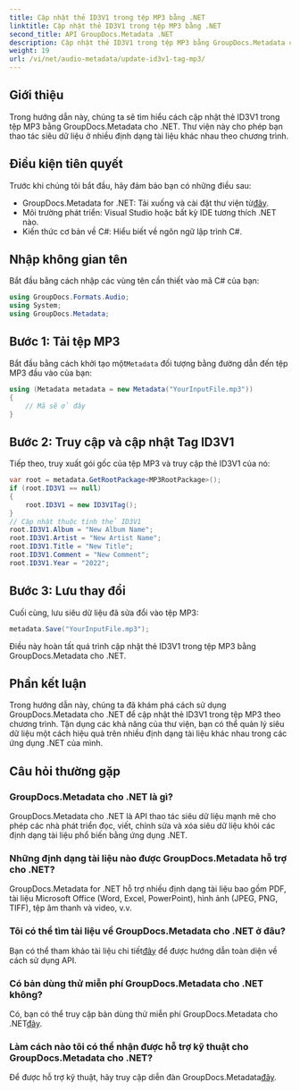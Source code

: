 ```yaml
---
title: Cập nhật thẻ ID3V1 trong tệp MP3 bằng .NET
linktitle: Cập nhật thẻ ID3V1 trong tệp MP3 bằng .NET
second_title: API GroupDocs.Metadata .NET
description: Cập nhật thẻ ID3V1 trong tệp MP3 bằng GroupDocs.Metadata cho .NET. Hãy làm theo hướng dẫn này để dễ dàng thao tác siêu dữ liệu trong các ứng dụng .NET của bạn.
weight: 19
url: /vi/net/audio-metadata/update-id3v1-tag-mp3/
---
```

## Giới thiệu
Trong hướng dẫn này, chúng ta sẽ tìm hiểu cách cập nhật thẻ ID3V1 trong tệp MP3 bằng GroupDocs.Metadata cho .NET. Thư viện này cho phép bạn thao tác siêu dữ liệu ở nhiều định dạng tài liệu khác nhau theo chương trình.
## Điều kiện tiên quyết
Trước khi chúng tôi bắt đầu, hãy đảm bảo bạn có những điều sau:
- GroupDocs.Metadata for .NET: Tải xuống và cài đặt thư viện từ[đây](https://releases.groupdocs.com/metadata/net/).
- Môi trường phát triển: Visual Studio hoặc bất kỳ IDE tương thích .NET nào.
- Kiến thức cơ bản về C#: Hiểu biết về ngôn ngữ lập trình C#.

## Nhập không gian tên
Bắt đầu bằng cách nhập các vùng tên cần thiết vào mã C# của bạn:
```csharp
using GroupDocs.Formats.Audio;
using System;
using GroupDocs.Metadata;
```
## Bước 1: Tải tệp MP3
 Bắt đầu bằng cách khởi tạo một`Metadata` đối tượng bằng đường dẫn đến tệp MP3 đầu vào của bạn:
```csharp
using (Metadata metadata = new Metadata("YourInputFile.mp3"))
{
    // Mã sẽ ở đây
}
```
## Bước 2: Truy cập và cập nhật Tag ID3V1
Tiếp theo, truy xuất gói gốc của tệp MP3 và truy cập thẻ ID3V1 của nó:
```csharp
var root = metadata.GetRootPackage<MP3RootPackage>();
if (root.ID3V1 == null)
{
    root.ID3V1 = new ID3V1Tag();
}
// Cập nhật thuộc tính thẻ ID3V1
root.ID3V1.Album = "New Album Name";
root.ID3V1.Artist = "New Artist Name";
root.ID3V1.Title = "New Title";
root.ID3V1.Comment = "New Comment";
root.ID3V1.Year = "2022";
```
## Bước 3: Lưu thay đổi
Cuối cùng, lưu siêu dữ liệu đã sửa đổi vào tệp MP3:
```csharp
metadata.Save("YourInputFile.mp3");
```
Điều này hoàn tất quá trình cập nhật thẻ ID3V1 trong tệp MP3 bằng GroupDocs.Metadata cho .NET.

## Phần kết luận
Trong hướng dẫn này, chúng ta đã khám phá cách sử dụng GroupDocs.Metadata cho .NET để cập nhật thẻ ID3V1 trong tệp MP3 theo chương trình. Tận dụng các khả năng của thư viện, bạn có thể quản lý siêu dữ liệu một cách hiệu quả trên nhiều định dạng tài liệu khác nhau trong các ứng dụng .NET của mình.

## Câu hỏi thường gặp
### GroupDocs.Metadata cho .NET là gì?
GroupDocs.Metadata cho .NET là API thao tác siêu dữ liệu mạnh mẽ cho phép các nhà phát triển đọc, viết, chỉnh sửa và xóa siêu dữ liệu khỏi các định dạng tài liệu phổ biến bằng ứng dụng .NET.
### Những định dạng tài liệu nào được GroupDocs.Metadata hỗ trợ cho .NET?
GroupDocs.Metadata for .NET hỗ trợ nhiều định dạng tài liệu bao gồm PDF, tài liệu Microsoft Office (Word, Excel, PowerPoint), hình ảnh (JPEG, PNG, TIFF), tệp âm thanh và video, v.v.
### Tôi có thể tìm tài liệu về GroupDocs.Metadata cho .NET ở đâu?
 Bạn có thể tham khảo tài liệu chi tiết[đây](https://tutorials.groupdocs.com/metadata/net/) để được hướng dẫn toàn diện về cách sử dụng API.
### Có bản dùng thử miễn phí GroupDocs.Metadata cho .NET không?
 Có, bạn có thể truy cập bản dùng thử miễn phí GroupDocs.Metadata cho .NET[đây](https://releases.groupdocs.com/).
### Làm cách nào tôi có thể nhận được hỗ trợ kỹ thuật cho GroupDocs.Metadata cho .NET?
 Để được hỗ trợ kỹ thuật, hãy truy cập diễn đàn GroupDocs.Metadata[đây](https://forum.groupdocs.com/c/metadata/14).